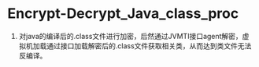 # Encrypt-Decrypt_Java_class_proc
1. 对java的编译后的.class文件进行加密，后然通过JVMTI接口agent解密，虚拟机加载通过接口加载解密后的.class文件获取相关类，从而达到类文件无法反编译。
